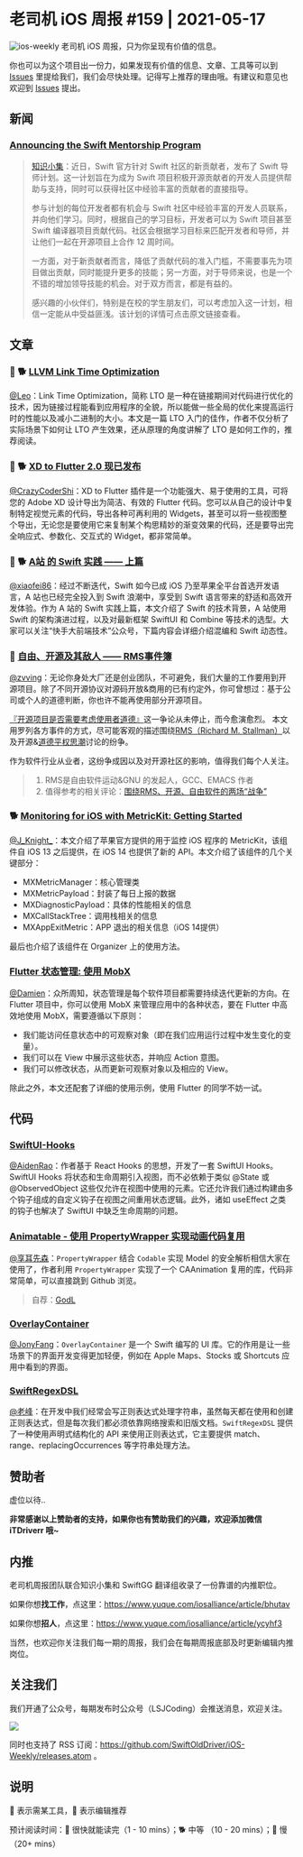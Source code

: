 # 老司机 iOS 周报 #159 | 2021-05-17

![ios-weekly](https://github.com/SwiftOldDriver/iOS-Weekly/blob/master/assets/ios-weekly.png?raw=true)
老司机 iOS 周报，只为你呈现有价值的信息。

你也可以为这个项目出一份力，如果发现有价值的信息、文章、工具等可以到 [Issues](https://github.com/SwiftOldDriver/iOS-Weekly/issues) 里提给我们，我们会尽快处理。记得写上推荐的理由哦。有建议和意见也欢迎到 [Issues](https://github.com/SwiftOldDriver/iOS-Weekly/issues) 提出。

## 新闻

### [Announcing the Swift Mentorship Program](https://swift.org/blog/swift-mentorship-program/)

> [知识小集](https://mp.weixin.qq.com/s/0B7kTL3UkvA_Nfpkzy7jUw)：近日，Swift 官方针对 Swift 社区的新贡献者，发布了 Swift 导师计划。这一计划旨在为成为 Swift 项目积极开源贡献者的开发人员提供帮助与支持，同时可以获得社区中经验丰富的贡献者的直接指导。
> 
> 参与计划的每位开发者都有机会与 Swift 社区中经验丰富的开发人员联系，并向他们学习。同时，根据自己的学习目标，开发者可以为 Swift 项目甚至 Swift 编译器项目贡献代码。社区会根据学习目标来匹配开发者和导师，并让他们一起在开源项目上合作 12 周时间。
> 
> 一方面，对于新贡献者而言，降低了贡献代码的准入门槛，不需要事先为项目做出贡献，同时能提升更多的技能；另一方面，对于导师来说，也是一个不错的增加领导技能的机会。对于双方而言，都是有益的。
> 
> 感兴趣的小伙伴们，特别是在校的学生朋友们，可以考虑加入这一计划，相信一定能从中受益匪浅。该计划的详情可点击原文链接查看。

## 文章

### 🌟 🐕 [LLVM Link Time Optimization](https://mp.weixin.qq.com/s/Th1C3_pVES6Km6A7isgYGw)

[@Leo](https://github.com/leomobiledeveloper)：Link Time Optimization，简称 LTO 是一种在链接期间对代码进行优化的技术，因为链接过程能看到应用程序的全貌，所以能做一些全局的优化来提高运行时的性能以及减小二进制的大小。本文是一篇 LTO 入门的佳作，作者不仅分析了实际场景下如何让 LTO 产生效果，还从原理的角度讲解了 LTO 是如何工作的，推荐阅读。

### 🌟 🐕 [XD to Flutter 2.0 现已发布](https://mp.weixin.qq.com/s/VWSzeQb_pV9EWXqdWuu51A)

[@CrazyCoderShi](https://github.com/CrazyCoderShi)：XD to Flutter 插件是一个功能强大、易于使用的工具，可将您的 Adobe XD 设计导出为简洁、有效的 Flutter 代码。您可以从自己的设计中复制特定视觉元素的代码，导出各种可再利用的 Widgets，甚至可以将一些视图整个导出，无论您是要使用它来复制某个构思精妙的渐变效果的代码，还是要导出完全响应式、参数化、交互式的 Widget，都非常简单。

### 🌟 🐕 [A站 的 Swift 实践 —— 上篇](https://mp.weixin.qq.com/s/rUZ8RwhWf4DWAa5YHHynsQ)

[@xiaofei86](https://github.com/xiaofei86)：经过不断迭代，Swift 如今已成 iOS 乃至苹果全平台首选开发语言，A 站也已经完全投入到 Swift 浪潮中，享受到 Swift 语言带来的舒适和高效开发体验。作为 A 站的 Swift 实践上篇，本文介绍了 Swift 的技术背景，A 站使用 Swift 的架构演进过程，以及对最新框架 SwiftUI 和 Combine 等技术的选型。大家可以关注“快手大前端技术”公众号，下篇内容会详细介绍混编和 Swift 动态性。

### 🐢 [自由、开源及其敌人 —— RMS事件簿](https://mp.weixin.qq.com/s/Q3DDYYiGbJJREii7ZPBuMg)
[@zvving](https://github.com/zvving)：无论你身处大厂还是创业团队，不可避免，我们大量的工作要用到开源项目。除了不同开源协议对源码开放&商用的已有约定外，你可曾想过：基于公司或个人的道德判断，你也许不能再使用部分开源项目。

[『开源项目是否需要考虑使用者道德』](http://esr.ibiblio.org/?p=8106)这一争论从未停止，而今愈演愈烈。
本文用罗列各方事件的方式，尽可能客观的描述围绕[RMS（Richard M. Stallman）](https://stallmansupport.org/who-is-richard-stallman.html)以及开源&[道德平权思潮](https://ethicalsource.dev/)讨论的纷争。

作为软件行业从业者，这纷争成因以及对开源社区的影响，值得我们每个人关注。

> 1. RMS是自由软件运动&GNU 的发起人，GCC、EMACS 作者
> 2. 值得参考的相关评论：[围绕RMS、开源、自由软件的两场“战争”](https://mp.weixin.qq.com/s/Kr0FzkpA-EHT51F7PVX76A)

### 🐕 [Monitoring for iOS with MetricKit: Getting Started](https://www.raywenderlich.com/20952676-monitoring-for-ios-with-metrickit-getting-started/)

[@J_Knight_](https://github.com/knightsj)：本文介绍了苹果官方提供的用于监控 iOS 程序的 MetricKit，该组件自 iOS 13 之后提供，在 iOS 14 也提供了新的 API。本文介绍了该组件的几个关键部分：

- MXMetricManager：核心管理类
- MXMetricPayload：封装了每日上报的数据
- MXDiagnosticPayload：具体的性能相关的信息
- MXCallStackTree：调用栈相关的信息
- MXAppExitMetric：APP 退出的相关信息（iOS 14提供）

最后也介绍了该组件在 Organizer 上的使用方法。

### [Flutter 状态管理: 使用 MobX](https://mp.weixin.qq.com/s/ken-UT3cmxc5aeWKkM-Lzg)

[@Damien](https://github.com/ZengyiMa)：众所周知，状态管理是每个软件项目都需要持续迭代更新的方向。在 Flutter 项目中，你可以使用 MobX 来管理应用中的各种状态，要在 Flutter 中高效地使用 MobX，需要遵循以下原则：
* 我们能访问任意状态中的可观察对象（即在我们应用运行过程中发生变化的变量）。
* 我们可以在 View 中展示这些状态，并响应 Action 意图。
* 我们可以修改状态，从而更新可观察对象以及相应的 View。

除此之外，本文还配套了详细的使用示例，使用 Flutter 的同学不妨一试。

## 代码

### [SwiftUI-Hooks](https://github.com/ra1028/SwiftUI-Hooks)

[@AidenRao](https://weibo.com/AidenRao)：作者基于 React Hooks 的思想，开发了一套 SwiftUI Hooks。SwiftUI Hooks 将状态和生命周期引入视图，而不必依赖于类似 @State 或 @ObservedObject 这些仅允许在视图中使用的元素。它还允许我们通过构建由多个钩子组成的自定义钩子在视图之间重用状态逻辑。此外，诸如 useEffect 之类的钩子也解决了 SwiftUI 中缺乏生命周期的问题。

### [Animatable - 使用 PropertyWrapper 实现动画代码复用](https://github.com/GodL/Animatable)

[@享耳先森](https://github.com/iblacksun)：`PropertyWrapper` 结合 `Codable` 实现 Model 的安全解析相信大家在使用了，作者利用 `PropertyWrapper` 实现了一个 CAAnimation 复用的库，代码非常简单，可以直接跳到 Github 浏览。

> 自荐：[GodL](https://github.com/GodL)

### [OverlayContainer](https://github.com/applidium/OverlayContainer)

[@JonyFang](https://github.com/JonyFang)：`OverlayContainer` 是一个 Swift 编写的 UI 库。它的作用是让一些场景下的界面开发变得更加轻便，例如在 Apple Maps、Stocks 或 Shortcuts 应用中看到的界面。

### [SwiftRegexDSL](https://github.com/kodlian/SwiftRegexDSL)

[@老峰](https://github.com/GesanTung)：在开发中我们经常会写正则表达式处理字符串，虽然每天都在使用和创建正则表达式，但是每次我们都必须依靠网络搜索和旧版文档。`SwiftRegexDSL` 提供了一种使用声明式结构化的 API 来使用正则表达式，它主要提供 match、range、replacingOccurrences 等字符串处理方法。

## 赞助者

虚位以待..

**非常感谢以上赞助者的支持，如果你也有赞助我们的兴趣，欢迎添加微信 iTDriverr 哦~**

## 内推

老司机周报团队联合知识小集和 SwiftGG 翻译组收录了一份靠谱的内推职位。

如果你想**找工作**，点这里：https://www.yuque.com/iosalliance/article/bhutav

如果你想**招人**，点这里：https://www.yuque.com/iosalliance/article/ycyhf3

当然，也欢迎你关注我们每一期的周报，我们会在每期周报底部及时更新编辑内推岗位。

## 关注我们

我们开通了公众号，每期发布时公众号（LSJCoding）会推送消息，欢迎关注。

![](https://github.com/SwiftOldDriver/iOS-Weekly/blob/master/assets/qrcode_for_wechat.jpg?raw=true)

同时也支持了 RSS 订阅：https://github.com/SwiftOldDriver/iOS-Weekly/releases.atom 。

## 说明

🚧 表示需某工具，🌟 表示编辑推荐

预计阅读时间：🐎 很快就能读完（1 - 10 mins）；🐕 中等 （10 - 20 mins）；🐢 慢（20+ mins）
